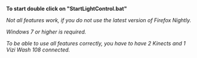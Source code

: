 **To start double click on "StartLightControl.bat"**

*Not all features work, if you do not use the latest version of Firefox Nightly.*

*Windows 7 or higher is required.*

*To be able to use all features correctly, you have to have 2 Kinects and 1 Vizi Wash 108 connected.*
